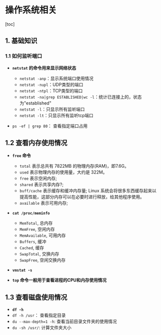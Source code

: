 # 操作系统相关

[toc]

## 1. 基础知识

### 1.1 如何监听端口

- **`netstat` 的命令用来显示网络状态**

  - `netstat -anp`：显示系统端口使用情况
  - `netstat -nupl`：UDP类型的端口
  - `netstat -ntpl`：TCP类型的端口
  - `netstat -na|grep ESTABLISHED|wc -l`：统计已连接上的，状态为"established"
  - `netstat -l`：只显示所有监听端口
  - `netstat -lt`：只显示所有监听tcp端口
- `ps -ef | grep 80`： 查看指定端口占用

## 1.2 查看内存使用情况

- **`free` 命令**

  - `total` 表示总共有 7822MB 的物理内存(RAM)，即7.6G。
  - `used` 表示物理内存的使用量，大约是 322M。
  - `free` 表示空闲内存;
  - `shared` 表示共享内存?;
  - `buff/cache` 表示缓存和缓冲内存量; Linux 系统会将很多东西缓存起来以提高性能，这部分内存可以在必要时进行释放，给其他程序使用。
  - `available` 表示可用内存;

- **`cat /proc/meminfo`**

  - `MemTotal`, 总内存
  - `MemFree`, 空闲内存
  - `MemAvailable`, 可用内存
  - `Buffers`, 缓冲
  - `Cached`, 缓存
  - `SwapTotal`, 交换内存
  - `SwapFree`, 空闲交换内存
- **`vmstat -s`**

- **`top` 命令一般用于查看进程的CPU和内存使用情况**

## 1.3 查看磁盘使用情况

- **`df -h`**
- `df -h /usr`： 查看指定目录
- `du --max-depth=1 -h`: 查看当前目录文件夹的使用情况
- `du -sh /usr/`: 计算文件夹大小


